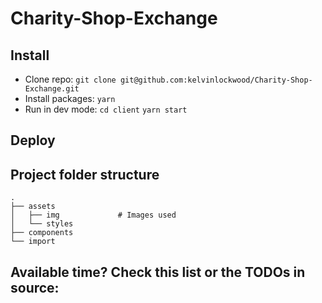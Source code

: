 # Charity-Shop-Exchange

## Install

- Clone repo: `git clone git@github.com:kelvinlockwood/Charity-Shop-Exchange.git`
- Install packages: `yarn` 
- Run in dev mode: `cd client` `yarn start` 

## Deploy


## Project folder structure

```
.
├── assets              
│   ├── img             # Images used 
│   └── styles      
├── components
└── import             
```

## Available time? Check this list or the TODOs in source:
